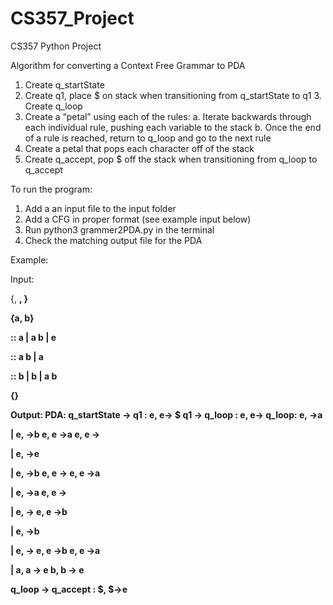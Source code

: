 # CS357_Project

CS357 Python Project

Algorithm for converting a Context Free Grammar to PDA
1. Create q_startState
2. Create q1, place $ on stack when transitioning from q_startState to q1 3. Create q_loop
4. Create a “petal” using each of the rules:
a. Iterate backwards through each individual rule, pushing each variable to the stack
b. Once the end of a rule is reached, return to q_loop and go to the next rule
5. Create a petal that pops each character off of the stack
6. Create q_accept, pop $ off the stack when transitioning from q_loop to q_accept

To run the program:
1. Add a an input file to the input folder
2. Add a CFG in proper format (see example input below)
3. Run python3 grammer2PDA.py in the terminal
4. Check the matching output file for the PDA

Example:

Input:

{<A>, <B>, <C>}
  
{a, b}

<A> :: a | <B> a b | e 
  
<B> :: a <C> b | <C> a 
  
<C> :: b <C> | b | a b <C> 
  
{<A>}
  

Output:
PDA:
q_startState -> q1 : e, e-> $ q1 -> q_loop : e, e-> <A> q_loop:
e,<A> ->a
  
|
e,<A> ->b
e, e ->a
e, e -><B>
  
|
e,<A> ->e
  
|
e,<B> ->b
e, e -><C>
e, e ->a
  
|
e,<B> ->a
e, e -><C>
  
|
e,<C> -><C>
e, e ->b
  
|
e,<C> ->b
  
|
e,<C> -><C>
e, e ->b
e, e ->a
  
|
a, a -> e
b, b -> e

q_loop -> q_accept : $, $->e

